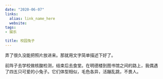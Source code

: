 ```yaml
---
date: "2020-06-07"
links:
  alias: link_name_here
  website: 
tags:
- 娱乐

title: 校园兔子
---
```

弄了很久没能把照片放进来。那就用文字简单描述下好了。

前阵子去学校做核酸检测，结束后去食堂。在明德楼到图书馆之间的路上，我偶遇了四五只可爱的小兔子。它们体型相似，毛色各异，活蹦乱跳，不畏人。
